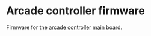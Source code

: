 Arcade controller firmware
==========================

Firmware for the [arcade controller](https://github.com/PhilboBaggins/arcade-controller) [main board](https://github.com/PhilboBaggins/arcade-controller-pcb-main-board).

